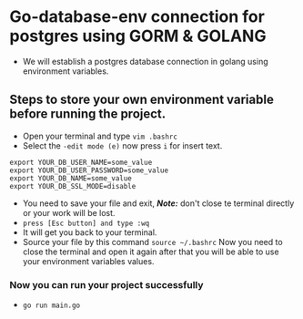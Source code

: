 # Go-database-env connection for postgres using GORM & GOLANG
* We will establish a postgres database connection in golang using environment variables.

## Steps to store your own environment variable before running the project.
- Open your terminal and type `vim .bashrc`
- Select the `-edit mode (e)` now press `i` for insert text.
``` 
export YOUR_DB_USER_NAME=some_value
export YOUR_DB_USER_PASSWORD=some_value
export YOUR_DB_NAME=some_value
export YOUR_DB_SSL_MODE=disable 
```
- You need to save your file and exit, ***Note:*** don't close te terminal directly or your work will be lost.
- `press [Esc button] and type :wq`
- It will get you back to your terminal.
- Source your file by this command 
`source ~/.bashrc` Now you need to close the terminal and open it again after that you will be able to use your environment variables values.

### Now you can run your project successfully 
- `go run main.go` 
